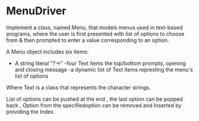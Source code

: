 # MenuDriver
Implement a class, named Menu, that models menus used in text-based programs, where the user is first presented with list of options to choose from &amp; then prompted to enter a value corresponding to an option.


A Menu object includes six items:
   - A string literal "?->"
   -four Text items the top/bottom prompts, opening and closing message
   -a dynamic list of Text items represting the menu's list of options 
   
   Where Text is a class that represents the character strings.

List of options can be pushed at the end , the last option can be popped back , Option from the specifiedoption can be removed and Inserted by providing the Index.
